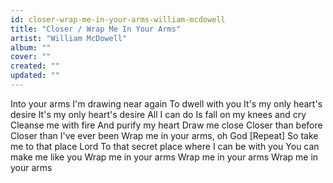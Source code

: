 ```yaml
---
id: closer-wrap-me-in-your-arms-william-mcdowell
title: "Closer / Wrap Me In Your Arms"
artist: "William McDowell"
album: ""
cover: ""
created: ""
updated: ""
---
```


Into your arms
I'm drawing near again
To dwell with you
It's my only heart's desire
It's my only heart's desire
All I can do
Is fall on my knees and cry
Cleanse me with fire
And purify my heart
Draw me close
Closer than before
Closer than I've ever been
Wrap me in your arms, oh God
[Repeat]
So take me to that place Lord
To that secret place where
I can be with you
You can make me like you
Wrap me in your arms
Wrap me in your arms
Wrap me in your arms